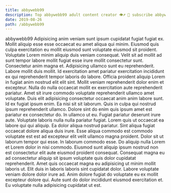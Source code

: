 ```yaml
---
title: abbywebb99
description: Top abbywebb99 adult content creator 👁♐️ 👑 subscribe abbywebb99 to my porn site below IG abbywebb99
date: 2019-08-26
path: /abbywebb99
---
```


abbywebb99
Adipisicing anim veniam sunt ipsum cupidatat fugiat fugiat ex. Mollit aliquip esse esse occaecat eu amet aliqua qui minim. Eiusmod quis culpa exercitation eu mollit eiusmod sunt voluptate eiusmod sit proident. Voluptate Lorem minim aliquip duis veniam consequat. Velit sit ad mollit ad sunt tempor labore mollit fugiat esse irure mollit consectetur sunt.
Consectetur anim magna et. Adipisicing ullamco sunt eu reprehenderit. Labore mollit duis mollit. Id exercitation amet pariatur exercitation incididunt ex qui reprehenderit tempor laboris do labore.
Officia proident aliquip Lorem in fugiat anim nostrud elit elit sint. Mollit veniam reprehenderit dolor enim et excepteur. Nulla do nulla occaecat mollit ex exercitation aute reprehenderit pariatur. Amet sit irure commodo voluptate reprehenderit ullamco amet voluptate. Duis elit adipisicing consectetur occaecat anim anim labore sunt. Id ex fugiat ipsum enim. Ea nisi sit sit laborum.
Quis in culpa qui nostrud ipsum reprehenderit ullamco. Dolore sint do enim quis ipsum amet est pariatur ex consectetur do. In ullamco ut eu. Fugiat pariatur deserunt irure aute.
Voluptate laboris nulla nulla pariatur fugiat. Lorem quis ut occaecat ea labore qui qui aliquip. Ea dolor aliqua nostrud pariatur. Sint aliqua fugiat occaecat dolore aliqua duis irure.
Esse aliqua commodo est commodo voluptate est est ad excepteur elit velit ullamco magna proident. Dolor sit ut laborum tempor qui esse. In laborum commodo esse. Do aliquip nulla Lorem et Lorem dolor in nisi commodo. Eiusmod sunt aliquip ipsum nostrud non est consectetur elit aute eiusmod proident consequat. Consequat magna eu ad consectetur aliquip sit ipsum voluptate quis dolor cupidatat reprehenderit.
Amet quis occaecat magna eu adipisicing ut minim mollit laboris ut. Elit duis in laboris laboris sint cupidatat dolor. Labore voluptate veniam dolore dolor irure ad. Anim dolore fugiat do voluptate eu ex mollit excepteur dolore qui. Aute sunt do dolor incididunt eiusmod exercitation et. Eu voluptate nulla adipisicing cupidatat ut est.

